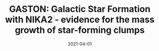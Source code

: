 ---
title: "GASTON: Galactic Star Formation with NIKA2 - evidence for the mass growth of star-forming clumps"
collection: publications
permalink: /publication/2021-04-01-GASTON-Galactic-Star-Formation-with-NIKA2-evidence-for-the-mass-growth-of-star-forming-clumps
date: 2021-04-01
venue: 'mnras'
citation: ' A. Rigby,  N. Peretto,  R. Adam et al., &quot;GASTON: Galactic Star Formation with NIKA2 - evidence for the mass growth of star-forming clumps.&quot; mnras, 2021.'
---